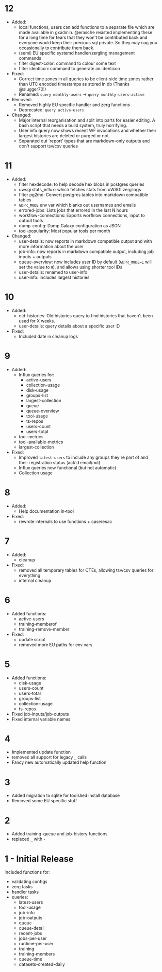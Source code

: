 # 12

- Added:
	- local functions, users can add functions to a separate file which are made available in gxadmin. @erasche resisted implementing these for a long time for fears that they won't be contributed back and everyone would keep their precious sql private. So they may nag you occasionally to contribute them back.
	- (semi) EU specific systemd handler/zergling management commands
	- filter digest-color: command to colour some text
	- filter identicon: command to generate an identicon
- Fixed:
	- Correct time zones in all queries to be client-side time zones rather than UTC encoded timestamps as stored in db (Thanks @slugger70!)
	- Renamed: `query monthly-users` → `query monthly-users-active`
- Removed:
	- Removed highly EU specific handler and zerg functions
	- Deprecated: `query active-users`
- Changed:
	- Major internal reorganisation and split into parts for easier editing. A bash script that needs a build system, truly horrifying.
	- User info query now shows recent WF invocations and whether their largest histories are deleted or purged or not.
	- Separated out 'report' types that are markdown-only outputs and don't support tsv/csv queries

# 11

- Added:
	- filter hexdecode: to help decode hex blobs in postgres queries
	- uwsgi stats\_influx: which fetches stats from uWSGI zerglings
	- filter pg2md: Convert postgres tables into markdown compatible tables
	- `GDPR_MODE` env var which blanks out usernames and emails
	- errored-jobs: Lists jobs that errored in the last N hours
	- workflow-connections: Exports worfklow connections, input to output tools
	- dump-config: Dump Galaxy configuration as JSON
	- tool-popularity: Most popular tools per month
- Changed:
	- user-details: now reports in markdown compatible output and with more information about the user
	- job-info: now reports in markdown compatible output, including job inputs + outputs
	- queue-overview: now includes user ID by default (`GDPR_MODE=1` will set the value to `0`), and allows using shorter tool IDs
	- user-details: renamed to user-info
	- user-info: includes largest histories

# 10

- Added:
	- old-histories: Old histories query to find histories that haven't been used for X weeks.
	- user-details: query details about a specific user ID
- Fixed:
	- Included date in cleanup logs

# 9

- Added:
	- Influx queries for:
		- active-users
		- collection-usage
		- disk-usage
		- groups-list
		- largest-collection
		- queue
		- queue-overview
		- tool-usage
		- ts-repos
		- users-count
		- users-total
	- tool-metrics
	- tool-available-metrics
	- largest-collection
- Fixed:
	- Improved `latest-users` to include any groups they're part of and their registration status (ack'd email/not)
	- Influx queries now functional (but not automatic)
	- Collection usage

# 8

- Added:
	- Help documentation in-tool
- Fixed:
	- rewrote internals to use functions + case/esac

# 7

- Added:
	- cleanup
- Fixed:
	- removed all temporary tables for CTEs, allowing tsv/csv queries for everything
	- internal cleanup

# 6

- Added functions:
	- active-users
	- training-memberof
	- training-remove-member
- Fixed:
	- update script
	- removed more EU paths for env vars


# 5

- Added functions:
	- disk-usage
	- users-count
	- users-total
	- groups-list
	- collection-usage
	- ts-repos
- Fixed job-inputs/job-outputs
- Fixed internal variable names

# 4

- Implemented update function
- removed all support for legacy `_` calls
- Fancy new automatically updated help function

# 3

- Added migration to sqlite for toolshed install database
- Removed some EU specific stuff

# 2

- Added training-queue and job-history functions
- replaced `_` with `-`

# 1 - Initial Release

Included functions for:

- validating configs
- zerg tasks
- handler tasks
- queries:
  - latest-users
  - tool-usage
  - job-info
  - job-outputs
  - queue
  - queue-detail
  - recent-jobs
  - jobs-per-user
  - runtime-per-user
  - training
  - training-members
  - queue-time
  - datasets-created-daily
